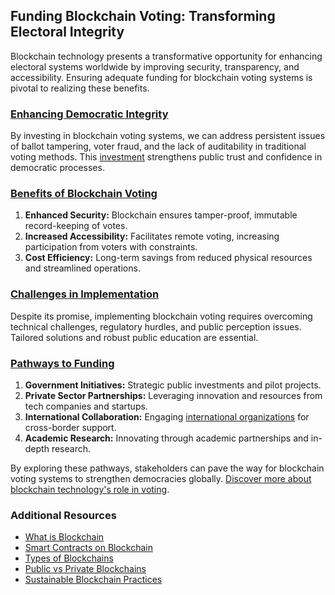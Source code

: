## Funding Blockchain Voting: Transforming Electoral Integrity

Blockchain technology presents a transformative opportunity for enhancing electoral systems worldwide by improving security, transparency, and accessibility. Ensuring adequate funding for blockchain voting systems is pivotal to realizing these benefits.

### [Enhancing Democratic Integrity](https://www.democratic-integrity.org)

By investing in blockchain voting systems, we can address persistent issues of ballot tampering, voter fraud, and the lack of auditability in traditional voting methods. This [investment](https://www.election-integrity-project.org) strengthens public trust and confidence in democratic processes.

### [Benefits of Blockchain Voting](https://www.blockchain-voting-benefits.com)

1. **Enhanced Security:** Blockchain ensures tamper-proof, immutable record-keeping of votes.
2. **Increased Accessibility:** Facilitates remote voting, increasing participation from voters with constraints.
3. **Cost Efficiency:** Long-term savings from reduced physical resources and streamlined operations.

### [Challenges in Implementation](https://www.blockchain-voting-challenges.com)

Despite its promise, implementing blockchain voting requires overcoming technical challenges, regulatory hurdles, and public perception issues. Tailored solutions and robust public education are essential.

### [Pathways to Funding](https://www.blockchain-voting-funding.com)

1. **Government Initiatives:** Strategic public investments and pilot projects.
2. **Private Sector Partnerships:** Leveraging innovation and resources from tech companies and startups.
3. **International Collaboration:** Engaging [international organizations](https://www.international-election.org) for cross-border support.
4. **Academic Research:** Innovating through academic partnerships and in-depth research.

By exploring these pathways, stakeholders can pave the way for blockchain voting systems to strengthen democracies globally. [Discover more about blockchain technology's role in voting](https://www.blockchain-voting-potential.com).

### Additional Resources

- [What is Blockchain](https://www.license-token.com/wiki/what-is-blockchain)
- [Smart Contracts on Blockchain](https://www.license-token.com/wiki/smart-contracts-on-blockchain)
- [Types of Blockchains](https://www.license-token.com/wiki/types-of-blockchains)
- [Public vs Private Blockchains](https://www.license-token.com/wiki/public-vs-private-blockchains)
- [Sustainable Blockchain Practices](https://www.license-token.com/wiki/sustainable-blockchain-practices)
